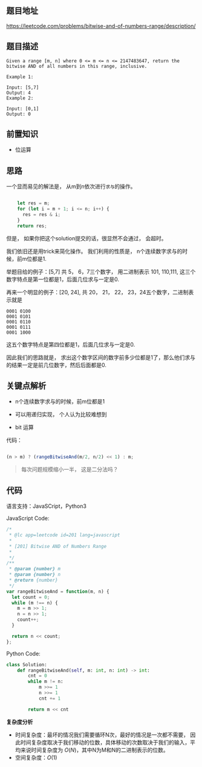 
## 题目地址
https://leetcode.com/problems/bitwise-and-of-numbers-range/description/

## 题目描述

```
Given a range [m, n] where 0 <= m <= n <= 2147483647, return the bitwise AND of all numbers in this range, inclusive.

Example 1:

Input: [5,7]
Output: 4
Example 2:

Input: [0,1]
Output: 0

```

## 前置知识

- 位运算
  
## 思路

一个显而易见的解法是， 从m到n依次进行`求与`的操作。

```js

    let res = m;
    for (let i = m + 1; i <= n; i++) {
      res = res & i;
    }
    return res;

```

但是， 如果你把这个solution提交的话，很显然不会通过， 会超时。

我们依旧还是用trick来简化操作。  我们利用的性质是， n个连续数字求与的时候，前m位都是1.

举题目给的例子：[5,7] 共 5， 6，7三个数字， 用二进制表示 101, 110,111,
这三个数字特点是第一位都是1，后面几位求与一定是0.

再来一个明显的例子：[20, 24], 共 20， 21， 22， 23，24五个数字，二进制表示就是

```
0001 0100
0001 0101
0001 0110
0001 0111
0001 1000
```

这五个数字特点是第四位都是1，后面几位求与一定是0.

因此我们的思路就是， 求出这个数字区间的数字前多少位都是1了，那么他们求与的结果一定是前几位数字，然后后面都是0.


## 关键点解析


- n个连续数字求与的时候，前m位都是1

- 可以用递归实现， 个人认为比较难想到

- bit 运算

代码：

```js

(n > m) ? (rangeBitwiseAnd(m/2, n/2) << 1) : m;

```

> 每次问题规模缩小一半， 这是二分法吗？

## 代码

语言支持：JavaSCript，Python3

JavaScript Code:

```js
/*
 * @lc app=leetcode id=201 lang=javascript
 *
 * [201] Bitwise AND of Numbers Range
 *
 */
/**
 * @param {number} m
 * @param {number} n
 * @return {number}
 */
var rangeBitwiseAnd = function(m, n) {
  let count = 0;
  while (m !== n) {
    m = m >> 1;
    n = n >> 1;
    count++;
  }

  return n << count;
};

```

Python Code:

```python
class Solution:
    def rangeBitwiseAnd(self, m: int, n: int) -> int:
        cnt = 0
        while m != n:
            m >>= 1
            n >>= 1
            cnt += 1

        return m << cnt
 ```
 
 **复杂度分析**
 
 - 时间复杂度：最坏的情况我们需要循环N次，最好的情况是一次都不需要， 因此时间复杂度取决于我们移动的位数，具体移动的次数取决于我们的输入，平均来说时间复杂度为 $O(N)$，其中N为M和N的二进制表示的位数。
 - 空间复杂度：$O(1)$


